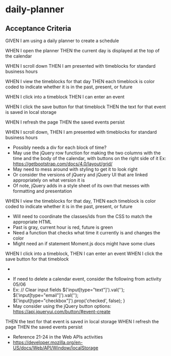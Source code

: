 # daily-planner

## Acceptance Criteria
GIVEN I am using a daily planner to create a schedule

WHEN I open the planner
THEN the current day is displayed at the top of the calendar

WHEN I scroll down
THEN I am presented with timeblocks for standard business hours

WHEN I view the timeblocks for that day
THEN each timeblock is color coded to indicate whether it is in the past, present, or future

WHEN I click into a timeblock
THEN I can enter an event

WHEN I click the save button for that timeblock
THEN the text for that event is saved in local storage

WHEN I refresh the page
THEN the saved events persist

WHEN I scroll down, THEN I am presented with timeblocks for standard business hours
  - Possibly needs a div for each block of time?
  - May use the jQuery row function for making the two columns with the time and the body of the calendar, with buttons on the right side of it
  Ex: https://getbootstrap.com/docs/4.0/layout/grid/
  - May need to mess around with styling to get it to look right
  - Or consider the versions of jQuery and jQuery UI that are linked appropriately on what version it is
  - Of note, jQuery adds in a style sheet of its own that messes with formatting and presentation

WHEN I view the timeblocks for that day, THEN each timeblock is color coded to indicate whether it is in the past, present, or future
  - Will need to coordinate the classes/ids from the CSS to match the appropriate HTML
  - Past is gray, current hour is red, future is green
  - Need a function that checks what time it currently is and changes the color
  - Might need an if statement
  Moment.js docs might have some clues

WHEN I click into a timeblock, THEN I can enter an event
WHEN I click the save button for that timeblock
  - <form>
  - If need to delete a calendar event, consider the following from activity 05/06
  - Ex:   // Clear input fields
  $('input[type="text"]').val('');
  $('input[type="email"]').val('');
  $('input[type="checkbox"]').prop('checked', false);
}
  - May consider using the jQuery button options: https://api.jqueryui.com/button/#event-create


THEN the text for that event is saved in local storage
WHEN I refresh the page
THEN the saved events persist
  - Reference 21-24 in the Web APIs activities
  - https://developer.mozilla.org/en-US/docs/Web/API/Window/localStorage

